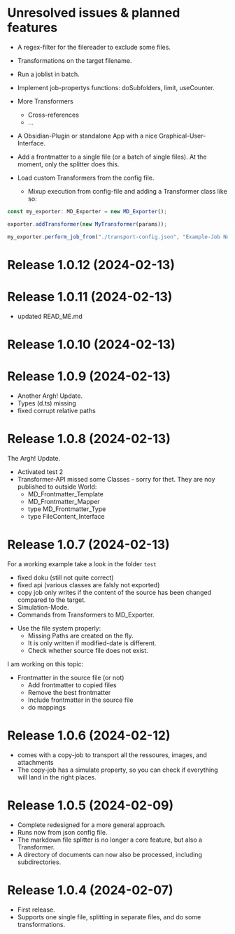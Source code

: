 # Unresolved issues & planned features

* A regex-filter for the filereader to exclude some files.
* Transformations on the target filename.
* Run a joblist in batch.
* Implement job-propertys functions: doSubfolders, limit, useCounter.
* More Transformers
    * Cross-references
    * ...
* A Obsidian-Plugin or standalone App with a nice Graphical-User-Interface. 
* Add a frontmatter to a single file (or a batch of single files). At the moment, only the splitter does this.

* Load custom Transformers from the config file.
    * Mixup execution from config-file and adding a Transformer class like so:

```ts
const my_exporter: MD_Exporter = new MD_Exporter();

exporter.addTransformer(new MyTransformer(params));

my_exporter.perform_job_from("./transport-config.json", "Example-Job No.1");
```

# Release 1.0.12 (2024-02-13) 
# Release 1.0.11 (2024-02-13) 

* updated READ_ME.md

# Release 1.0.10 (2024-02-13)
# Release 1.0.9 (2024-02-13)
 
* Another Argh! Update.
* Types (d.ts) missing
* fixed corrupt relative paths

# Release 1.0.8 (2024-02-13)

The Argh! Update.

* Activated test 2
* Transformer-API missed some Classes - sorry for thet. They are noy published to outside World:
    * MD_Frontmatter_Template
    * MD_Frontmatter_Mapper
    * type MD_Frontmatter_Type
    * type FileContent_Interface 

# Release 1.0.7 (2024-02-13)

For a working example take a look in the folder `test`

* fixed doku (still not quite correct)
* fixed api (various classes are falsly not exported)
* copy job only writes if the content of the source has been changed compared to the target.
* Simulation-Mode.
* Commands from Transformers to MD_Exporter. 
- Use the file system properly:
    - Missing Paths are created on the fly.
    - It is only written if modified-date is different.
    - Check whether source file does not exist.

I am working on this topic:

* Frontmatter in the source file (or not)
    * Add frontmatter to copied files
    * Remove the best frontmatter
    * Include frontmatter in the source file
    * do mappings

# Release 1.0.6 (2024-02-12)

* comes with a copy-job to transport all the ressoures, images, and attachments
* The copy-job has a simulate property, so you can check if everything will land in the right places.

# Release 1.0.5 (2024-02-09)

 * Complete redesigned for a more general approach.
 * Runs now from json config file.
 * The markdown file splitter is no longer a core feature, but also a Transformer.
 * A directory of documents can now also be processed, including subdirectories.

# Release 1.0.4 (2024-02-07)

* First release.
* Supports one single file, splitting in separate files, and do some transformations.